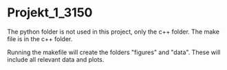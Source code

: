 # Projekt_1_3150

The python folder is not used in this project, only the c++ folder. The make file is in the c++ folder. 

Running the makefile will create the folders "figures" and "data". These will include all relevant data and plots.
